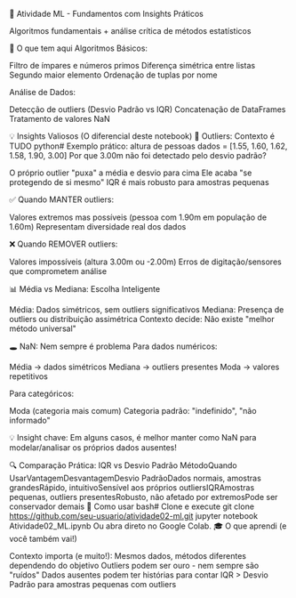 🧠 Atividade ML - Fundamentos com Insights Práticos

Algoritmos fundamentais + análise crítica de métodos estatísticos

🎯 O que tem aqui
Algoritmos Básicos:

Filtro de ímpares e números primos
Diferença simétrica entre listas
Segundo maior elemento
Ordenação de tuplas por nome

Análise de Dados:

Detecção de outliers (Desvio Padrão vs IQR)
Concatenação de DataFrames
Tratamento de valores NaN

💡 Insights Valiosos (O diferencial deste notebook)
🎯 Outliers: Contexto é TUDO
python# Exemplo prático: altura de pessoas
dados = [1.55, 1.60, 1.62, 1.58, 1.90, 3.00]
Por que 3.00m não foi detectado pelo desvio padrão?

O próprio outlier "puxa" a média e desvio para cima
Ele acaba "se protegendo de si mesmo"
IQR é mais robusto para amostras pequenas

✅ Quando MANTER outliers:

Valores extremos mas possíveis (pessoa com 1.90m em população de 1.60m)
Representam diversidade real dos dados

❌ Quando REMOVER outliers:

Valores impossíveis (altura 3.00m ou -2.00m)
Erros de digitação/sensores que comprometem análise

📊 Média vs Mediana: Escolha Inteligente

Média: Dados simétricos, sem outliers significativos
Mediana: Presença de outliers ou distribuição assimétrica
Contexto decide: Não existe "melhor método universal"

🕳️ NaN: Nem sempre é problema
Para dados numéricos:

Média → dados simétricos
Mediana → outliers presentes
Moda → valores repetitivos

Para categóricos:

Moda (categoria mais comum)
Categoria padrão: "indefinido", "não informado"


💡 Insight chave: Em alguns casos, é melhor manter como NaN para modelar/analisar os próprios dados ausentes!

🔍 Comparação Prática: IQR vs Desvio Padrão
MétodoQuando UsarVantagemDesvantagemDesvio PadrãoDados normais, amostras grandesRápido, intuitivoSensível aos próprios outliersIQRAmostras pequenas, outliers presentesRobusto, não afetado por extremosPode ser conservador demais
🚀 Como usar
bash# Clone e execute
git clone https://github.com/seu-usuario/atividade02-ml.git
jupyter notebook Atividade02_ML.ipynb
Ou abra direto no Google Colab.
🎓 O que aprendi (e você também vai!)

Contexto importa (e muito!): Mesmos dados, métodos diferentes dependendo do objetivo
Outliers podem ser ouro - nem sempre são "ruídos"
Dados ausentes podem ter histórias para contar
IQR > Desvio Padrão para amostras pequenas com outliers
